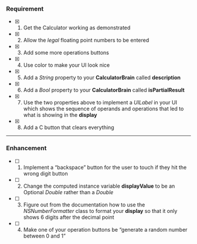 ### Requirement

- [x] 1. Get the Calculator working as demonstrated

- [x] 2. Allow the *legal* floating point numbers to be entered

- [x] 3. Add some more operations buttons

- [x] 4. Use color to make your UI look nice

- [x] 5. Add a *String* property to your **CalculatorBrain** called **description**

- [x] 6. Add a *Bool* property to your **CalculatorBrain** called **isPartialResult**

- [x] 7. Use the two properties above to implement a *UILabel* in your UI which shows the sequence of operands and operations that led to what is showing in the **display**

- [x] 8. Add a C button that clears everything

***

### Enhancement

- [ ] 1. Implement a “backspace” button for the user to touch if they hit the wrong digit button


- [ ] 2. Change the computed instance variable **displayValue** to be an Optional *Double* rather than a *Double*


- [ ] 3. Figure out from the documentation how to use the *NSNumberFormatter* class to format your **display** so that it only shows 6 digits after the decimal point


- [ ] 4. Make one of your operation buttons be “generate a random number between 0 and 1”